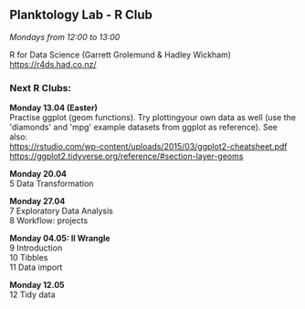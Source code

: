 
## __Planktology Lab - R Club__
*Mondays from 12:00 to 13:00*

R for Data Science (Garrett Grolemund & Hadley Wickham)  
https://r4ds.had.co.nz/  


### __Next R Clubs:__

__Monday 13.04  (Easter)__  
Practise ggplot (geom functions). Try plottingyour own data as well (use the 'diamonds' and 'mpg' example datasets from ggplot as reference). See also:  
https://rstudio.com/wp-content/uploads/2015/03/ggplot2-cheatsheet.pdf  
https://ggplot2.tidyverse.org/reference/#section-layer-geoms

__Monday 20.04__  
5 Data Transformation

__Monday 27.04__  
7 Exploratory Data Analysis  
8 Workflow: projects

__Monday 04.05: II Wrangle__  
9 Introduction  
10 Tibbles  
11 Data import  

__Monday 12.05__  
12 Tidy data

